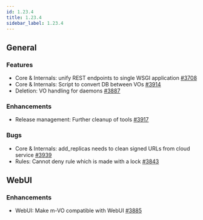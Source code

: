```yaml
---
id: 1.23.4
title: 1.23.4
sidebar_label: 1.23.4
---
```



## General

### Features

-   Core & Internals: unify REST endpoints to single WSGI application
    [\#3708](https://github.com/rucio/rucio/issues/3708)
-   Core & Internals: Script to convert DB between VOs
    [\#3914](https://github.com/rucio/rucio/issues/3914)
-   Deletion: VO handling for daemons
    [\#3887](https://github.com/rucio/rucio/issues/3887)

### Enhancements

-   Release management: Further cleanup of tools
    [\#3917](https://github.com/rucio/rucio/issues/3917)

### Bugs

-   Core & Internals: add_replicas needs to clean signed URLs from cloud
    service [\#3939](https://github.com/rucio/rucio/issues/3939)
-   Rules: Cannot deny rule which is made with a lock
    [\#3843](https://github.com/rucio/rucio/issues/3843)

## WebUI

### Enhancements

-   WebUI: Make m-VO compatible with WebUI
    [\#3885](https://github.com/rucio/rucio/issues/3885)

